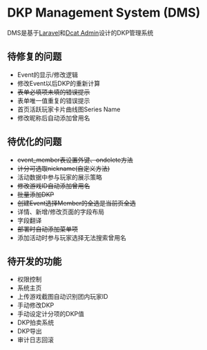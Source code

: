 # DKP Management System (DMS)
DMS是基于[Laravel](https://laravel.com)和[Dcat Admin](http://www.dcatadmin.com)设计的DKP管理系统

## 待修复的问题
- Event的显示/修改逻辑
- 修改Event以后DKP的重新计算
- ~~表单必填项未填的错误提示~~
- 表单唯一值重复的错误提示
- 首页活跃玩家卡片曲线图Series Name
- 修改昵称后自动添加曾用名

## 待优化的问题
- ~~event_member表设置外键、ondelete方法~~
- ~~计分可选取nickname(自定义方法)~~
- 活动数据中参与玩家的展示策略
- ~~修改游戏ID自动添加曾用名~~
- ~~批量添加DKP~~
- ~~创建Event选择Member的全选是当前页全选~~
- 详情、新增/修改页面的字段布局
- 字段翻译
- ~~部署时自动添加菜单项~~
- 添加活动时参与玩家选择无法搜索曾用名

## 待开发的功能
- 权限控制
- 系统主页
- 上传游戏截图自动识别团内玩家ID
- 手动修改DKP
- 手动设定计分项的DKP值
- DKP拍卖系统
- DKP导出
- 审计日志回滚
